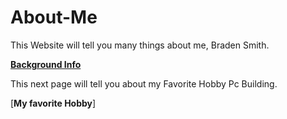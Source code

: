 # About-Me

This Website will tell you many things about me, Braden Smith.


[**Background Info**](https://github.com/Braden0103/About-Me/blob/master/Background%20Info.md)

This next page will tell you about my Favorite Hobby Pc Building.

 [**My favorite Hobby**]

